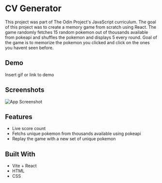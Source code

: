 
# CV Generator

This project was part of The Odin Project's JavaScript curriculum. The goal of this project was to create a memory game from scratch using React. The game randomly fetches 15 random pokemon out of thousands available from pokeapi and shuffles the pokemon and displays 5 every round. Goal of the game is to memorize the pokemon you clicked and click on the ones you havent seen before.






## Demo

Insert gif or link to demo


## Screenshots

![App Screenshot](https://via.placeholder.com/468x300?text=App+Screenshot+Here)


## Features
- Live score count
- Fetchs unique pokemon from thousands available using pokeapi
- Replay the game with a new set of unique pokemon


## Built With
- Vite + React
- HTML
- CSS